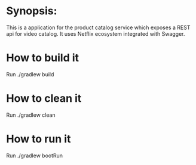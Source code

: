 # Synopsis: 
This is a application for the product catalog service which exposes a REST api for video catalog.
It uses Netflix ecosystem integrated with Swagger.

# How to build it
Run ./gradlew build

# How to clean it
Run ./gradlew clean

# How to run it
Run ./gradlew bootRun
